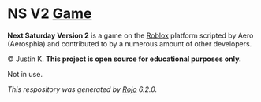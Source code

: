 # NS V2 [Game](https://www.roblox.com/games/6960243261/NS-V2)

**Next Saturday Version 2** is a game on the [Roblox](https://roblox.com) platform scripted by Aero (Aerosphia) and contributed to by a numerous amount of other developers.

© Justin K. **This project is open source for educational purposes only.**

Not in use.

*This respository was generated by [Rojo](https://github.com/rojo-rbx/rojo) 6.2.0.*
